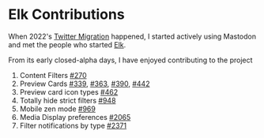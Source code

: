 # Elk Contributions

When 2022's [Twitter Migration](https://ayos.blog/obscure-services-i-use/) happened, I started actively using Mastodon and met the people who started [Elk](https://github.com/elk-zone).

From its early closed-alpha days, I have enjoyed contributing to the project
1. Content Filters [#270](https://github.com/elk-zone/elk/pull/279)
1. Preview Cards [#339](https://github.com/elk-zone/elk/pull/339), [#363](https://github.com/elk-zone/elk/pull/363), [#390](https://github.com/elk-zone/elk/pull/390), [#442](https://github.com/elk-zone/elk/pull/442)
1. Preview card icon types [#462](https://github.com/elk-zone/elk/pull/462)
1. Totally hide strict filters [#948](https://github.com/elk-zone/elk/pull/948)
1. Mobile zen mode [#969](https://github.com/elk-zone/elk/pull/969)
1. Media Display preferences [#2065](https://github.com/elk-zone/elk/pull/2065)
1. Filter notifications by type [ #2371](https://github.com/elk-zone/elk/pull/2371)
